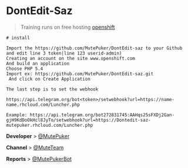 # DontEdit-Saz

> Training runs on free hosting [openshift](https://openshift.com)

```
# install

Import the https://github.com/MutePuker/DontEdit-saz to your Github and edit line 3 token|line 123 userid-admin)
Creating an account on the site www.openshift.com
And build an application
Choose PHP 5.4
Import ex: https://github.com/MutePuker/DontEdit-saz.git
 And click on Create Application

The last step is to set the webhook

https://api.telegram.org/bot<token>/setwebhook?url=https://name-name.rhcloud.com/Luncher.php

Example: https://api.telegram.org/bot272831745:AAHqs25sFXDj2Gan-gjH9KdDoOkHcl8JyTo/setwebhook?url=https://Dontedit-saz-mutepuker.rhcloud.com/Luncher.php
```

<b>Developer</b> > [@MutePuker](https://telegram.me/MutePuker)

<b>Channel</b> > [@MuteTeam](https://telegram.me/MuteTeam)

<b>Reports</b> > [@MutePukerBot](https://telegram.me/MutePukerBot)
